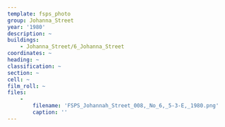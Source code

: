 ```yaml
---
template: fsps_photo
group: Johanna_Street
year: '1980'
description: ~
buildings:
    - Johanna_Street/6_Johanna_Street
coordinates: ~
heading: ~
classification: ~
section: ~
cell: ~
film_roll: ~
files:
    -
        filename: 'FSPS_Johannah_Street_008,_No_6,_5-3-E,_1980.png'
        caption: ''
---
```

